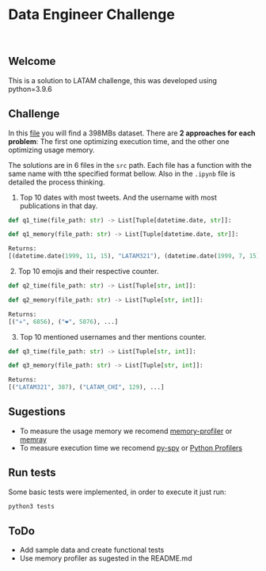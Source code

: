 # Data Engineer Challenge
​
## Welcome

This is a solution to LATAM challenge, this was developed using python=3.9.6
​
## Challenge
In this [file](https://drive.google.com/file/d/1ig2ngoXFTxP5Pa8muXo02mDTFexZzsis/view?usp=sharing) you will find a 398MBs dataset. There are **2 approaches for each problem**: The first one optimizing execution time, and the 
other one optimizing usage memory.

The solutions are in 6 files in the `src` path. 
Each file has a function with the same name with tthe specified format bellow.
Also in the `.ipynb` file is detailed the process thinking.
​
1. Top 10 dates with most tweets. And the username with most publications in that
day.
```python
def q1_time(file_path: str) -> List[Tuple[datetime.date, str]]:
```
```python
def q1_memory(file_path: str) -> List[Tuple[datetime.date, str]]:
```
```python
Returns: 
[(datetime.date(1999, 11, 15), "LATAM321"), (datetime.date(1999, 7, 15), "LATAM_CHI"), ...]
```
​
2. Top 10 emojis and their respective counter.
```python
def q2_time(file_path: str) -> List[Tuple[str, int]]:
```
```python
def q2_memory(file_path: str) -> List[Tuple[str, int]]:
```
```python
Returns: 
[("✈️", 6856), ("❤️", 5876), ...]
```
3. Top 10 mentioned usernames and ther mentions counter.
```python
def q3_time(file_path: str) -> List[Tuple[str, int]]:
```
```python
def q3_memory(file_path: str) -> List[Tuple[str, int]]:
```
```python
Returns: 
[("LATAM321", 387), ("LATAM_CHI", 129), ...]
```

## Sugestions
* To measure the usage memory we recomend [memory-profiler](https://pypi.org/project/memory-profiler/) or [memray](https://github.com/bloomberg/memray)
* To measure execution time we recomend [py-spy](https://github.com/benfred/py-spy) or [Python Profilers](https://docs.python.org/3/library/profile.html)​

## Run tests
Some basic tests were implemented, in order to execute it just run:

```bash
python3 tests
```

## ToDo
* Add sample data and create functional tests
* Use memory profiler as sugested in the README.md
